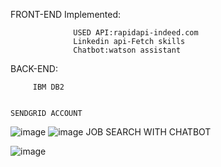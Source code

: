    FRONT-END Implemented:
   
                  USED API:rapidapi-indeed.com
                  Linkedin api-Fetch skills
                  Chatbot:watson assistant
                  
   BACK-END:
   
         IBM DB2
         
                                                                      SENDGRID ACCOUNT
![image](https://user-images.githubusercontent.com/90334389/201699365-d9413ec9-0885-4acc-98b5-ba7656863944.png)
![image](https://user-images.githubusercontent.com/90334389/201699399-64ab001e-a088-4c6b-9a7b-b1e80d619af8.png)
                                                                      JOB SEARCH WITH CHATBOT 
                                                                  
![image](https://user-images.githubusercontent.com/90334389/202167685-37c3a06b-62eb-428b-bbf5-21dbcdec6a87.png)

